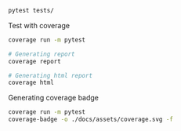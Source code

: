 ```bash
pytest tests/
```

Test with coverage
```bash
coverage run -m pytest

# Generating report
coverage report

# Generating html report
coverage html
```

Generating coverage badge
```bash
coverage run -m pytest
coverage-badge -o ./docs/assets/coverage.svg -f
```
